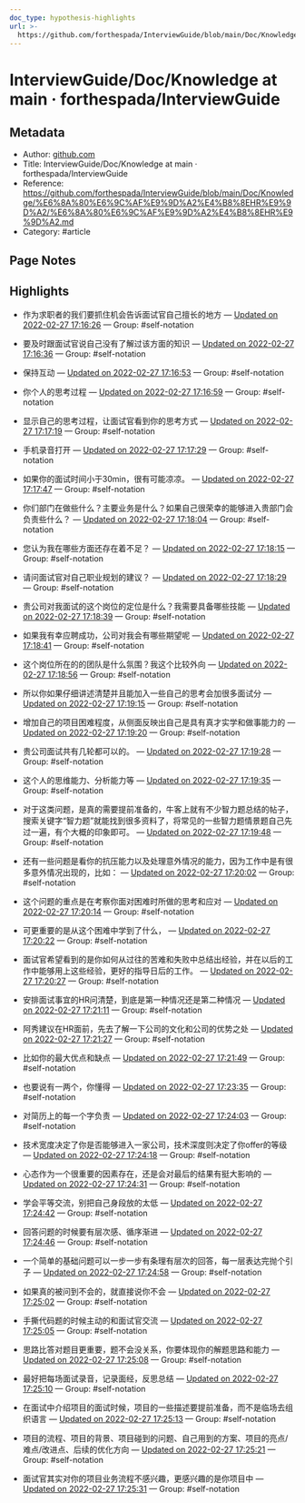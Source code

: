 ```yaml
---
doc_type: hypothesis-highlights
url: >-
  https://github.com/forthespada/InterviewGuide/blob/main/Doc/Knowledge/%E6%8A%80%E6%9C%AF%E9%9D%A2%E4%B8%8EHR%E9%9D%A2/%E6%8A%80%E6%9C%AF%E9%9D%A2%E4%B8%8EHR%E9%9D%A2.md
---
```


# InterviewGuide/Doc/Knowledge at main · forthespada/InterviewGuide

## Metadata
- Author: [github.com]()
- Title: InterviewGuide/Doc/Knowledge at main · forthespada/InterviewGuide
- Reference: https://github.com/forthespada/InterviewGuide/blob/main/Doc/Knowledge/%E6%8A%80%E6%9C%AF%E9%9D%A2%E4%B8%8EHR%E9%9D%A2/%E6%8A%80%E6%9C%AF%E9%9D%A2%E4%B8%8EHR%E9%9D%A2.md
- Category: #article

## Page Notes
## Highlights
- 作为求职者的我们要抓住机会告诉面试官自己擅长的地方 — [Updated on 2022-02-27 17:16:26](https://hyp.is/8Nk4fpetEeypg59MU0d5gA/github.com/forthespada/InterviewGuide/blob/main/Doc/Knowledge/%E6%8A%80%E6%9C%AF%E9%9D%A2%E4%B8%8EHR%E9%9D%A2/%E6%8A%80%E6%9C%AF%E9%9D%A2%E4%B8%8EHR%E9%9D%A2.md) — Group: #self-notation

- 要及时跟面试官说自己没有了解过该方面的知识 — [Updated on 2022-02-27 17:16:36](https://hyp.is/9qhjJJetEeyoUvuE9vHbhg/github.com/forthespada/InterviewGuide/blob/main/Doc/Knowledge/%E6%8A%80%E6%9C%AF%E9%9D%A2%E4%B8%8EHR%E9%9D%A2/%E6%8A%80%E6%9C%AF%E9%9D%A2%E4%B8%8EHR%E9%9D%A2.md) — Group: #self-notation

- 保持互动 — [Updated on 2022-02-27 17:16:53](https://hyp.is/AP2h4JeuEeya_D96sqh9dg/github.com/forthespada/InterviewGuide/blob/main/Doc/Knowledge/%E6%8A%80%E6%9C%AF%E9%9D%A2%E4%B8%8EHR%E9%9D%A2/%E6%8A%80%E6%9C%AF%E9%9D%A2%E4%B8%8EHR%E9%9D%A2.md) — Group: #self-notation

- 你个人的思考过程 — [Updated on 2022-02-27 17:16:59](https://hyp.is/BFFrQpeuEeywvVuoaveKxQ/github.com/forthespada/InterviewGuide/blob/main/Doc/Knowledge/%E6%8A%80%E6%9C%AF%E9%9D%A2%E4%B8%8EHR%E9%9D%A2/%E6%8A%80%E6%9C%AF%E9%9D%A2%E4%B8%8EHR%E9%9D%A2.md) — Group: #self-notation

- 显示自己的思考过程，让面试官看到你的思考方式 — [Updated on 2022-02-27 17:17:19](https://hyp.is/EGt9KJeuEeypHIOdPybf0A/github.com/forthespada/InterviewGuide/blob/main/Doc/Knowledge/%E6%8A%80%E6%9C%AF%E9%9D%A2%E4%B8%8EHR%E9%9D%A2/%E6%8A%80%E6%9C%AF%E9%9D%A2%E4%B8%8EHR%E9%9D%A2.md) — Group: #self-notation

- 手机录音打开 — [Updated on 2022-02-27 17:17:29](https://hyp.is/FgWQ1JeuEey3-LfaUbkaSQ/github.com/forthespada/InterviewGuide/blob/main/Doc/Knowledge/%E6%8A%80%E6%9C%AF%E9%9D%A2%E4%B8%8EHR%E9%9D%A2/%E6%8A%80%E6%9C%AF%E9%9D%A2%E4%B8%8EHR%E9%9D%A2.md) — Group: #self-notation

- 如果你的面试时间小于30min，很有可能凉凉。 — [Updated on 2022-02-27 17:17:47](https://hyp.is/ITl7gpeuEeya_Z9kM_XfZQ/github.com/forthespada/InterviewGuide/blob/main/Doc/Knowledge/%E6%8A%80%E6%9C%AF%E9%9D%A2%E4%B8%8EHR%E9%9D%A2/%E6%8A%80%E6%9C%AF%E9%9D%A2%E4%B8%8EHR%E9%9D%A2.md) — Group: #self-notation

- 你们部门在做些什么？主要业务是什么？如果自己很荣幸的能够进入贵部门会负责些什么？ — [Updated on 2022-02-27 17:18:04](https://hyp.is/K3by5peuEeyoDBfjisMLGg/github.com/forthespada/InterviewGuide/blob/main/Doc/Knowledge/%E6%8A%80%E6%9C%AF%E9%9D%A2%E4%B8%8EHR%E9%9D%A2/%E6%8A%80%E6%9C%AF%E9%9D%A2%E4%B8%8EHR%E9%9D%A2.md) — Group: #self-notation

- 您认为我在哪些方面还存在着不足？ — [Updated on 2022-02-27 17:18:15](https://hyp.is/MdHJ9JeuEeyojrexB6EBEg/github.com/forthespada/InterviewGuide/blob/main/Doc/Knowledge/%E6%8A%80%E6%9C%AF%E9%9D%A2%E4%B8%8EHR%E9%9D%A2/%E6%8A%80%E6%9C%AF%E9%9D%A2%E4%B8%8EHR%E9%9D%A2.md) — Group: #self-notation

- 请问面试官对自己职业规划的建议？ — [Updated on 2022-02-27 17:18:29](https://hyp.is/OcrsgJeuEey3e6MzqG4RpQ/github.com/forthespada/InterviewGuide/blob/main/Doc/Knowledge/%E6%8A%80%E6%9C%AF%E9%9D%A2%E4%B8%8EHR%E9%9D%A2/%E6%8A%80%E6%9C%AF%E9%9D%A2%E4%B8%8EHR%E9%9D%A2.md) — Group: #self-notation

- 贵公司对我面试的这个岗位的定位是什么？我需要具备哪些技能 — [Updated on 2022-02-27 17:18:39](https://hyp.is/QAo90JeuEeymKxNInaXsyA/github.com/forthespada/InterviewGuide/blob/main/Doc/Knowledge/%E6%8A%80%E6%9C%AF%E9%9D%A2%E4%B8%8EHR%E9%9D%A2/%E6%8A%80%E6%9C%AF%E9%9D%A2%E4%B8%8EHR%E9%9D%A2.md) — Group: #self-notation

- 如果我有幸应聘成功，公司对我会有哪些期望呢 — [Updated on 2022-02-27 17:18:41](https://hyp.is/QWEu0peuEeyfja9QoKsjhA/github.com/forthespada/InterviewGuide/blob/main/Doc/Knowledge/%E6%8A%80%E6%9C%AF%E9%9D%A2%E4%B8%8EHR%E9%9D%A2/%E6%8A%80%E6%9C%AF%E9%9D%A2%E4%B8%8EHR%E9%9D%A2.md) — Group: #self-notation

- 这个岗位所在的的团队是什么氛围？我这个比较外向 — [Updated on 2022-02-27 17:18:56](https://hyp.is/SjdfQJeuEey6jLdpaBfwbw/github.com/forthespada/InterviewGuide/blob/main/Doc/Knowledge/%E6%8A%80%E6%9C%AF%E9%9D%A2%E4%B8%8EHR%E9%9D%A2/%E6%8A%80%E6%9C%AF%E9%9D%A2%E4%B8%8EHR%E9%9D%A2.md) — Group: #self-notation

- 所以你如果仔细讲述清楚并且能加入一些自己的思考会加很多面试分 — [Updated on 2022-02-27 17:19:15](https://hyp.is/VTUVNpeuEey5f6vmaf2evQ/github.com/forthespada/InterviewGuide/blob/main/Doc/Knowledge/%E6%8A%80%E6%9C%AF%E9%9D%A2%E4%B8%8EHR%E9%9D%A2/%E6%8A%80%E6%9C%AF%E9%9D%A2%E4%B8%8EHR%E9%9D%A2.md) — Group: #self-notation

- 增加自己的项目困难程度，从侧面反映出自己是具有真才实学和做事能力的 — [Updated on 2022-02-27 17:19:20](https://hyp.is/WLJEVJeuEeyfkF_oFXSGEg/github.com/forthespada/InterviewGuide/blob/main/Doc/Knowledge/%E6%8A%80%E6%9C%AF%E9%9D%A2%E4%B8%8EHR%E9%9D%A2/%E6%8A%80%E6%9C%AF%E9%9D%A2%E4%B8%8EHR%E9%9D%A2.md) — Group: #self-notation

- 贵公司面试共有几轮都可以的。 — [Updated on 2022-02-27 17:19:28](https://hyp.is/XQTz5JeuEeyqpaOa2Xl-YA/github.com/forthespada/InterviewGuide/blob/main/Doc/Knowledge/%E6%8A%80%E6%9C%AF%E9%9D%A2%E4%B8%8EHR%E9%9D%A2/%E6%8A%80%E6%9C%AF%E9%9D%A2%E4%B8%8EHR%E9%9D%A2.md) — Group: #self-notation

- 这个人的思维能力、分析能力等 — [Updated on 2022-02-27 17:19:35](https://hyp.is/YR3IypeuEeyfkdt6QcWDAg/github.com/forthespada/InterviewGuide/blob/main/Doc/Knowledge/%E6%8A%80%E6%9C%AF%E9%9D%A2%E4%B8%8EHR%E9%9D%A2/%E6%8A%80%E6%9C%AF%E9%9D%A2%E4%B8%8EHR%E9%9D%A2.md) — Group: #self-notation

- 对于这类问题，是真的需要提前准备的，牛客上就有不少智力题总结的帖子，搜索关键字“智力题”就能找到很多资料了，将常见的一些智力题情景题自己先过一遍，有个大概的印象即可。 — [Updated on 2022-02-27 17:19:48](https://hyp.is/aR9jxpeuEeyYxX_VcmAgew/github.com/forthespada/InterviewGuide/blob/main/Doc/Knowledge/%E6%8A%80%E6%9C%AF%E9%9D%A2%E4%B8%8EHR%E9%9D%A2/%E6%8A%80%E6%9C%AF%E9%9D%A2%E4%B8%8EHR%E9%9D%A2.md) — Group: #self-notation

- 还有一些问题是看你的抗压能力以及处理意外情况的能力，因为工作中是有很多意外情况出现的，比如： — [Updated on 2022-02-27 17:20:02](https://hyp.is/cb5m0JeuEeyqpr-49gayZQ/github.com/forthespada/InterviewGuide/blob/main/Doc/Knowledge/%E6%8A%80%E6%9C%AF%E9%9D%A2%E4%B8%8EHR%E9%9D%A2/%E6%8A%80%E6%9C%AF%E9%9D%A2%E4%B8%8EHR%E9%9D%A2.md) — Group: #self-notation

- 这个问题的重点是在考察你面对困难时所做的思考和应对 — [Updated on 2022-02-27 17:20:14](https://hyp.is/eM1sqpeuEeyoVUs_hxJu3Q/github.com/forthespada/InterviewGuide/blob/main/Doc/Knowledge/%E6%8A%80%E6%9C%AF%E9%9D%A2%E4%B8%8EHR%E9%9D%A2/%E6%8A%80%E6%9C%AF%E9%9D%A2%E4%B8%8EHR%E9%9D%A2.md) — Group: #self-notation

- 可更重要的是从这个困难中学到了什么， — [Updated on 2022-02-27 17:20:22](https://hyp.is/fWexYpeuEeyrODf1tE-BIQ/github.com/forthespada/InterviewGuide/blob/main/Doc/Knowledge/%E6%8A%80%E6%9C%AF%E9%9D%A2%E4%B8%8EHR%E9%9D%A2/%E6%8A%80%E6%9C%AF%E9%9D%A2%E4%B8%8EHR%E9%9D%A2.md) — Group: #self-notation

- 面试官希望看到的是你如何从过往的苦难和失败中总结出经验，并在以后的工作中能够用上这些经验，更好的指导日后的工作。 — [Updated on 2022-02-27 17:20:27](https://hyp.is/gKT4WJeuEeyevzdIvzB8LA/github.com/forthespada/InterviewGuide/blob/main/Doc/Knowledge/%E6%8A%80%E6%9C%AF%E9%9D%A2%E4%B8%8EHR%E9%9D%A2/%E6%8A%80%E6%9C%AF%E9%9D%A2%E4%B8%8EHR%E9%9D%A2.md) — Group: #self-notation

- 安排面试事宜的HR问清楚，到底是第一种情况还是第二种情况 — [Updated on 2022-02-27 17:21:11](https://hyp.is/mur1jJeuEey6pv8iivvDFQ/github.com/forthespada/InterviewGuide/blob/main/Doc/Knowledge/%E6%8A%80%E6%9C%AF%E9%9D%A2%E4%B8%8EHR%E9%9D%A2/%E6%8A%80%E6%9C%AF%E9%9D%A2%E4%B8%8EHR%E9%9D%A2.md) — Group: #self-notation

- 阿秀建议在HR面前，先去了解一下公司的文化和公司的优势之处 — [Updated on 2022-02-27 17:21:27](https://hyp.is/pE7m2JeuEeyoDodU9QqfAA/github.com/forthespada/InterviewGuide/blob/main/Doc/Knowledge/%E6%8A%80%E6%9C%AF%E9%9D%A2%E4%B8%8EHR%E9%9D%A2/%E6%8A%80%E6%9C%AF%E9%9D%A2%E4%B8%8EHR%E9%9D%A2.md) — Group: #self-notation

- 比如你的最大优点和缺点 — [Updated on 2022-02-27 17:21:49](https://hyp.is/sTjQSJeuEeyzc3MbImkQfA/github.com/forthespada/InterviewGuide/blob/main/Doc/Knowledge/%E6%8A%80%E6%9C%AF%E9%9D%A2%E4%B8%8EHR%E9%9D%A2/%E6%8A%80%E6%9C%AF%E9%9D%A2%E4%B8%8EHR%E9%9D%A2.md) — Group: #self-notation

- 也要说有一两个，你懂得 — [Updated on 2022-02-27 17:23:35](https://hyp.is/8H46wpeuEey1G3emKYRTmw/github.com/forthespada/InterviewGuide/blob/main/Doc/Knowledge/%E6%8A%80%E6%9C%AF%E9%9D%A2%E4%B8%8EHR%E9%9D%A2/%E6%8A%80%E6%9C%AF%E9%9D%A2%E4%B8%8EHR%E9%9D%A2.md) — Group: #self-notation

- 对简历上的每一个字负责 — [Updated on 2022-02-27 17:24:03](https://hyp.is/AUstYJevEey3-l83-eNJZQ/github.com/forthespada/InterviewGuide/blob/main/Doc/Knowledge/%E6%8A%80%E6%9C%AF%E9%9D%A2%E4%B8%8EHR%E9%9D%A2/%E6%8A%80%E6%9C%AF%E9%9D%A2%E4%B8%8EHR%E9%9D%A2.md) — Group: #self-notation

- 技术宽度决定了你是否能够进入一家公司，技术深度则决定了你offer的等级 — [Updated on 2022-02-27 17:24:18](https://hyp.is/CkqrPpevEeyvIjdhkDNqBw/github.com/forthespada/InterviewGuide/blob/main/Doc/Knowledge/%E6%8A%80%E6%9C%AF%E9%9D%A2%E4%B8%8EHR%E9%9D%A2/%E6%8A%80%E6%9C%AF%E9%9D%A2%E4%B8%8EHR%E9%9D%A2.md) — Group: #self-notation

- 心态作为一个很重要的因素存在，还是会对最后的结果有挺大影响的 — [Updated on 2022-02-27 17:24:31](https://hyp.is/EgKQ7pevEey5YeOJWxPpog/github.com/forthespada/InterviewGuide/blob/main/Doc/Knowledge/%E6%8A%80%E6%9C%AF%E9%9D%A2%E4%B8%8EHR%E9%9D%A2/%E6%8A%80%E6%9C%AF%E9%9D%A2%E4%B8%8EHR%E9%9D%A2.md) — Group: #self-notation

- 学会平等交流，别把自己身段放的太低 — [Updated on 2022-02-27 17:24:42](https://hyp.is/GIWl-pevEeywwJfKu-cjbg/github.com/forthespada/InterviewGuide/blob/main/Doc/Knowledge/%E6%8A%80%E6%9C%AF%E9%9D%A2%E4%B8%8EHR%E9%9D%A2/%E6%8A%80%E6%9C%AF%E9%9D%A2%E4%B8%8EHR%E9%9D%A2.md) — Group: #self-notation

- 回答问题的时候要有层次感、循序渐进 — [Updated on 2022-02-27 17:24:46](https://hyp.is/Grl72pevEeyr7ZPK174ArA/github.com/forthespada/InterviewGuide/blob/main/Doc/Knowledge/%E6%8A%80%E6%9C%AF%E9%9D%A2%E4%B8%8EHR%E9%9D%A2/%E6%8A%80%E6%9C%AF%E9%9D%A2%E4%B8%8EHR%E9%9D%A2.md) — Group: #self-notation

- 一个简单的基础问题可以一步一步有条理有层次的回答，每一层表达完抛个引子 — [Updated on 2022-02-27 17:24:58](https://hyp.is/Iea7mJevEey6ql8LDu5dVA/github.com/forthespada/InterviewGuide/blob/main/Doc/Knowledge/%E6%8A%80%E6%9C%AF%E9%9D%A2%E4%B8%8EHR%E9%9D%A2/%E6%8A%80%E6%9C%AF%E9%9D%A2%E4%B8%8EHR%E9%9D%A2.md) — Group: #self-notation

- 如果真的被问到不会的，就直接说你不会 — [Updated on 2022-02-27 17:25:02](https://hyp.is/JBtWOpevEeyWWS9Diw6u1Q/github.com/forthespada/InterviewGuide/blob/main/Doc/Knowledge/%E6%8A%80%E6%9C%AF%E9%9D%A2%E4%B8%8EHR%E9%9D%A2/%E6%8A%80%E6%9C%AF%E9%9D%A2%E4%B8%8EHR%E9%9D%A2.md) — Group: #self-notation

- 手撕代码题的时候主动的和面试官交流 — [Updated on 2022-02-27 17:25:05](https://hyp.is/Jc3t7pevEeylS6Pj0sF6jQ/github.com/forthespada/InterviewGuide/blob/main/Doc/Knowledge/%E6%8A%80%E6%9C%AF%E9%9D%A2%E4%B8%8EHR%E9%9D%A2/%E6%8A%80%E6%9C%AF%E9%9D%A2%E4%B8%8EHR%E9%9D%A2.md) — Group: #self-notation

- 思路比答对题目更重要，题不会没关系，你要体现你的解题思路和能力 — [Updated on 2022-02-27 17:25:08](https://hyp.is/J93jUJevEeyfk18HeeaTBw/github.com/forthespada/InterviewGuide/blob/main/Doc/Knowledge/%E6%8A%80%E6%9C%AF%E9%9D%A2%E4%B8%8EHR%E9%9D%A2/%E6%8A%80%E6%9C%AF%E9%9D%A2%E4%B8%8EHR%E9%9D%A2.md) — Group: #self-notation

- 最好把每场面试录音，记录面经，反思总结 — [Updated on 2022-02-27 17:25:10](https://hyp.is/KVGjwJevEeyr7qt-ONSVHw/github.com/forthespada/InterviewGuide/blob/main/Doc/Knowledge/%E6%8A%80%E6%9C%AF%E9%9D%A2%E4%B8%8EHR%E9%9D%A2/%E6%8A%80%E6%9C%AF%E9%9D%A2%E4%B8%8EHR%E9%9D%A2.md) — Group: #self-notation

- 在面试中介绍项目的面试时候，项目的一些描述要提前准备，而不是临场去组织语言 — [Updated on 2022-02-27 17:25:13](https://hyp.is/KwH-hpevEey_7ENIMnfdDg/github.com/forthespada/InterviewGuide/blob/main/Doc/Knowledge/%E6%8A%80%E6%9C%AF%E9%9D%A2%E4%B8%8EHR%E9%9D%A2/%E6%8A%80%E6%9C%AF%E9%9D%A2%E4%B8%8EHR%E9%9D%A2.md) — Group: #self-notation

- 项目的流程、项目的背景、项目碰到的问题、自己用到的方案、项目的亮点/难点/改进点、后续的优化方向 — [Updated on 2022-02-27 17:25:21](https://hyp.is/L1PkaJevEeypdZevclW6HA/github.com/forthespada/InterviewGuide/blob/main/Doc/Knowledge/%E6%8A%80%E6%9C%AF%E9%9D%A2%E4%B8%8EHR%E9%9D%A2/%E6%8A%80%E6%9C%AF%E9%9D%A2%E4%B8%8EHR%E9%9D%A2.md) — Group: #self-notation

- 面试官其实对你的项目业务流程不感兴趣，更感兴趣的是你项目中 — [Updated on 2022-02-27 17:25:31](https://hyp.is/NaG5npevEeyoVzfyrFIgYQ/github.com/forthespada/InterviewGuide/blob/main/Doc/Knowledge/%E6%8A%80%E6%9C%AF%E9%9D%A2%E4%B8%8EHR%E9%9D%A2/%E6%8A%80%E6%9C%AF%E9%9D%A2%E4%B8%8EHR%E9%9D%A2.md) — Group: #self-notation




